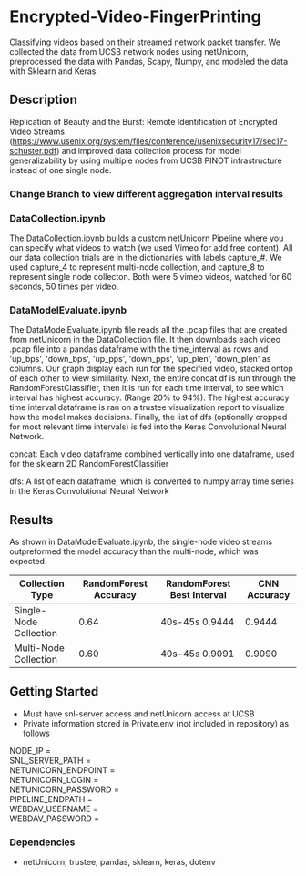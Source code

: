 # Encrypted-Video-FingerPrinting
Classifying videos based on their streamed network packet transfer. We collected the data from UCSB network nodes using netUnicorn, preprocessed the data with Pandas, Scapy, Numpy, and modeled the data with Sklearn and Keras.

## Description

Replication of Beauty and the Burst: Remote Identification of Encrypted Video Streams (https://www.usenix.org/system/files/conference/usenixsecurity17/sec17-schuster.pdf)
and improved data collection process for model generalizability by using multiple nodes from UCSB PINOT infrastructure instead of one single node. 

### Change Branch to view different aggregation interval results


### DataCollection.ipynb
The DataCollection.ipynb builds a custom netUnicorn Pipeline where you can specify what videos to watch (we used Vimeo for add free content). All our data collection trials are in the dictionaries with labels capture_#. We used capture_4 to represent multi-node collection, and capture_8 to represent single node collecton. Both were 5 vimeo videos, watched for 60 seconds, 50 times per video. 


### DataModelEvaluate.ipynb
The DataModelEvaluate.ipynb file reads all the .pcap files that are created from netUnicorn in the DataCollection file. It then downloads each video .pcap file into a pandas dataframe with the time_interval as rows and 'up_bps', 'down_bps', 'up_pps', 'down_pps', 'up_plen', 'down_plen' as columns. Our graph display each run for the specified video, stacked ontop of each other to view simlilarity. Next, the entire concat df is run through the RandomForestClassifier, then it is run for each time interval, to see which interval has highest accuracy. (Range 20% to 94%). The highest accuracy time interval dataframe is ran on a trustee visualization report to visualize how the model makes decisions. Finally, the list of dfs (optionally cropped for most relevant time intervals) is fed into the Keras Convolutional Neural Network. 


concat: Each video dataframe combined vertically into one dataframe, used for the sklearn 2D RandomForestClassifier

dfs: A list of each dataframe, which is converted to numpy array time series in the Keras Convolutional Neural Network



## Results

As shown in DataModelEvaluate.ipynb, the single-node video streams outpreformed the model accuracy than the multi-node, which was expected. 


|     Collection Type    | RandomForest Accuracy | RandomForest Best Interval | CNN Accuracy |
| ---------------------- | ----------------------| -------------------------- | ------------ |
| Single-Node Collection |           0.64        |   40s-45s   0.9444         |   0.9444     |
| Multi-Node Collection  |           0.60        |   40s-45s   0.9091         |   0.9090     |





## Getting Started

- Must have snl-server access and netUnicorn access at UCSB
- Private information stored in Private.env (not included in repository) as follows

NODE_IP =  
SNL_SERVER_PATH =  
NETUNICORN_ENDPOINT =  
NETUNICORN_LOGIN =  
NETUNICORN_PASSWORD =  
PIPELINE_ENDPATH =  
WEBDAV_USERNAME =  
WEBDAV_PASSWORD =



### Dependencies

- netUnicorn, trustee, pandas, sklearn, keras, dotenv


